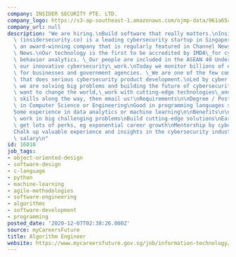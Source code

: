 ```yaml
---
company: INSIDER SECURITY PTE. LTD.
company_logo: https://s3-ap-southeast-1.amazonaws.com/ojmp-data/961a65acbb0e7462a207fd9c7104757c/insider-security.png
company_url: null
description: "We are hiring.\nBuild software that really matters.\nInsiderSecurity\
  \ (insidersecurity.co) is a leading cybersecurity startup in Singapore. \_We are\
  \ an award-winning company that is regularly featured in Channel NewsAsia and TODAY\
  \ News.\nOur technology is the first to be accredited by IMDA\_for cybersecurity\
  \ behavior analytics. \_Our people are included in the ASEAN 40 Under 40 List for\
  \ our innovative cybersecurity\_work.\nToday we monitor billions of events a month\
  \ for businesses and government agencies. \_We are one of the few companies in Singapore\
  \ that does serious cybersecurity product development.\nLed by cyber warfare experts,\
  \ we are solving big problems and building the future of cybersecurity.\nIf you\
  \ want to change the world,\_work with cutting-edge technologies\_and learn new\
  \ skills along the way, then email us!\nRequirements\n\nDegree / Postgraduate degree\
  \ in Computer Science or Engineering\nGood in programming languages such as Python\n\
  Some experience in data analytics or machine learning\n\nBenefits\n\nDo meaningful\
  \ work in big challenging problems\nBuild cutting-edge solutions\nEarly employees\
  \ get lots of perks, eg exponential career growth\nMentorship by cybersecurity experts\n\
  Chalk up valuable experience and insights in the cybersecurity industry\nCompetitive\
  \ salary\n"
id: 16010
job_tags:
- object-oriented-design
- software-design
- c-language
- python
- machine-learning
- agile-methodologies
- software-engineering
- algorithms
- software-development
- programming
posted_date: '2020-12-07T02:38:26.000Z'
source: myCareersFuture
title: Algorithm Engineer
website: https://www.mycareersfuture.gov.sg/job/information-technology/algorithm-engineer-insider-security-51e91e6bf42570d3b4f4e7e849383ae3
---
```

